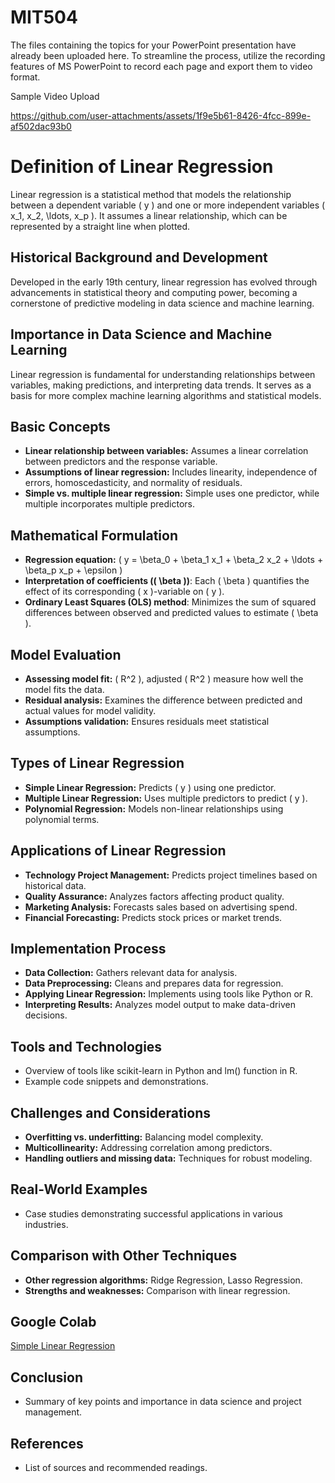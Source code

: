 # MIT504

The files containing the topics for your PowerPoint presentation have already been uploaded here. To streamline the process, utilize the recording features of MS PowerPoint to record each page and export them to video format.


Sample Video Upload

https://github.com/user-attachments/assets/1f9e5b61-8426-4fcc-899e-af502dac93b0

# Definition of Linear Regression

Linear regression is a statistical method that models the relationship between a dependent variable \( y \) and one or more independent variables \( x_1, x_2, \ldots, x_p \). It assumes a linear relationship, which can be represented by a straight line when plotted.

## Historical Background and Development

Developed in the early 19th century, linear regression has evolved through advancements in statistical theory and computing power, becoming a cornerstone of predictive modeling in data science and machine learning.

## Importance in Data Science and Machine Learning

Linear regression is fundamental for understanding relationships between variables, making predictions, and interpreting data trends. It serves as a basis for more complex machine learning algorithms and statistical models.

## Basic Concepts

- **Linear relationship between variables:** Assumes a linear correlation between predictors and the response variable.
- **Assumptions of linear regression:** Includes linearity, independence of errors, homoscedasticity, and normality of residuals.
- **Simple vs. multiple linear regression:** Simple uses one predictor, while multiple incorporates multiple predictors.

## Mathematical Formulation

- **Regression equation:** \( y = \beta_0 + \beta_1 x_1 + \beta_2 x_2 + \ldots + \beta_p x_p + \epsilon \)
- **Interpretation of coefficients (\( \beta \))**: Each \( \beta \) quantifies the effect of its corresponding \( x \)-variable on \( y \).
- **Ordinary Least Squares (OLS) method**: Minimizes the sum of squared differences between observed and predicted values to estimate \( \beta \).

## Model Evaluation

- **Assessing model fit:** \( R^2 \), adjusted \( R^2 \) measure how well the model fits the data.
- **Residual analysis:** Examines the difference between predicted and actual values for model validity.
- **Assumptions validation:** Ensures residuals meet statistical assumptions.

## Types of Linear Regression

- **Simple Linear Regression:** Predicts \( y \) using one predictor.
- **Multiple Linear Regression:** Uses multiple predictors to predict \( y \).
- **Polynomial Regression:** Models non-linear relationships using polynomial terms.

## Applications of Linear Regression

- **Technology Project Management:** Predicts project timelines based on historical data.
- **Quality Assurance:** Analyzes factors affecting product quality.
- **Marketing Analysis:** Forecasts sales based on advertising spend.
- **Financial Forecasting:** Predicts stock prices or market trends.

## Implementation Process

- **Data Collection:** Gathers relevant data for analysis.
- **Data Preprocessing:** Cleans and prepares data for regression.
- **Applying Linear Regression:** Implements using tools like Python or R.
- **Interpreting Results:** Analyzes model output to make data-driven decisions.

## Tools and Technologies

- Overview of tools like scikit-learn in Python and lm() function in R.
- Example code snippets and demonstrations.

## Challenges and Considerations

- **Overfitting vs. underfitting:** Balancing model complexity.
- **Multicollinearity:** Addressing correlation among predictors.
- **Handling outliers and missing data:** Techniques for robust modeling.

## Real-World Examples

- Case studies demonstrating successful applications in various industries.

## Comparison with Other Techniques

- **Other regression algorithms:** Ridge Regression, Lasso Regression.
- **Strengths and weaknesses:** Comparison with linear regression.

## Google Colab
[Simple Linear Regression](L4_Simple_Linear_Regression.ipynb)

## Conclusion

- Summary of key points and importance in data science and project management.

## References

- List of sources and recommended readings.
